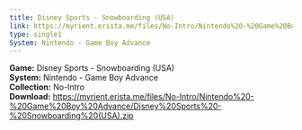 ```yaml
---
title: Disney Sports - Snowboarding (USA)
link: https://myrient.erista.me/files/No-Intro/Nintendo%20-%20Game%20Boy%20Advance/Disney%20Sports%20-%20Snowboarding%20(USA).zip
type: single1
System: Nintendo - Game Boy Advance
---
```

<b>Game:</b> Disney Sports - Snowboarding (USA)<br>
<b>System:</b> Nintendo - Game Boy Advance<br>
<b>Collection:</b> No-Intro<br>
<b>Download:</b> https://myrient.erista.me/files/No-Intro/Nintendo%20-%20Game%20Boy%20Advance/Disney%20Sports%20-%20Snowboarding%20(USA).zip